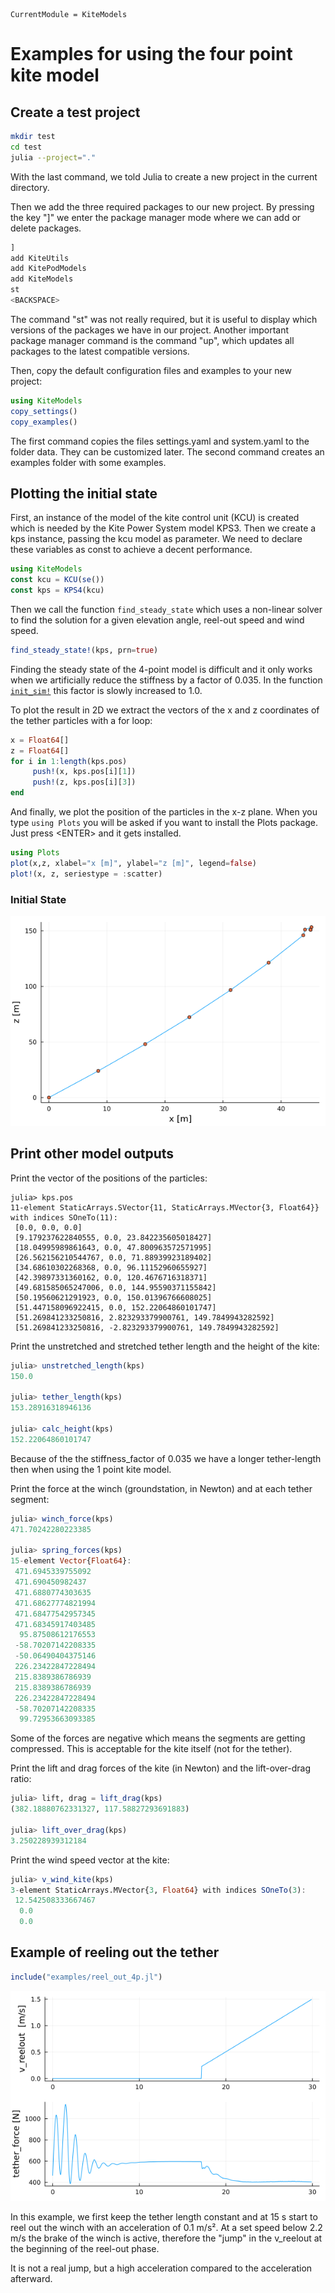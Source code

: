 ```@meta
CurrentModule = KiteModels
```
# Examples for using the four point kite model

## Create a test project
```bash
mkdir test
cd test
julia --project="."
```
With the last command, we told Julia to create a new project in the current directory.

Then we add the three required packages to our new project. By pressing the key "]"
we enter the package manager mode where we can add or delete packages.
```julia
]
add KiteUtils
add KitePodModels
add KiteModels
st
<BACKSPACE>
```
The command "st" was not really required, but it is useful to display which versions
of the packages we have in our project. Another important package manager command
is the command "up", which updates all packages to the latest compatible versions.

Then, copy the default configuration files and examples to your new project:
```julia
using KiteModels
copy_settings()
copy_examples()
```
The first command copies the files settings.yaml and system.yaml to the folder data.
They can be customized later. The second command creates an examples folder with some examples.

## Plotting the initial state
First, an instance of the model of the kite control unit (KCU) is created which is needed by the Kite Power System model KPS3. Then we create a kps instance, passing the kcu model as parameter. We need to declare these variables as const to achieve a decent performance.
```julia
using KiteModels
const kcu = KCU(se())
const kps = KPS4(kcu)
```
Then we call the function `find_steady_state` which uses a non-linear solver to find the solution for a given elevation angle, reel-out speed and wind speed. 
```julia
find_steady_state!(kps, prn=true)
```
Finding the steady state of the 4-point model is difficult and it only works when we artificially reduce the stiffness by a factor
of 0.035. In the function [`init_sim!`](@ref) this factor is slowly increased to 1.0.

To plot the result in 2D we extract the vectors of the x and z coordinates of the tether particles with a for loop:
```julia
x = Float64[] 
z = Float64[]
for i in 1:length(kps.pos)
     push!(x, kps.pos[i][1])
     push!(z, kps.pos[i][3])
end
```
And finally, we plot the position of the particles in the x-z plane. When you type ```using Plots``` you will be asked if you want to install the Plots package. Just press \<ENTER\> and it gets installed.
```julia
using Plots
plot(x,z, xlabel="x [m]", ylabel="z [m]", legend=false)
plot!(x, z, seriestype = :scatter)
```
### Initial State
![Initial State](initial_state_4p.png)

## Print other model outputs
Print the vector of the positions of the particles:
```
julia> kps.pos
11-element StaticArrays.SVector{11, StaticArrays.MVector{3, Float64}} with indices SOneTo(11):
 [0.0, 0.0, 0.0]
 [9.179237622840555, 0.0, 23.842235605018427]
 [18.04995989861643, 0.0, 47.800963572571995]
 [26.562156210544767, 0.0, 71.88939923189402]
 [34.68610302268368, 0.0, 96.11152960655927]
 [42.39897331360162, 0.0, 120.4676716318371]
 [49.681585065247006, 0.0, 144.95590371155842]
 [50.19560621291923, 0.0, 150.01396766608025]
 [51.447158096922415, 0.0, 152.22064860101747]
 [51.269841233250816, 2.823293379900761, 149.7849943282592]
 [51.269841233250816, -2.823293379900761, 149.7849943282592]

```
Print the unstretched and stretched tether length and the height of the kite:
```julia
julia> unstretched_length(kps)
150.0

julia> tether_length(kps)
153.28916318946136

julia> calc_height(kps)
152.22064860101747
```
Because of the the stiffness_factor of 0.035 we have a longer tether-length then when using
the 1 point kite model. 

Print the force at the winch (groundstation, in Newton) and at each tether segment:
```julia
julia> winch_force(kps)
471.70242280223385

julia> spring_forces(kps)
15-element Vector{Float64}:
 471.6945339755092
 471.690450982437
 471.6880774303635
 471.68627774821994
 471.68477542957345
 471.68345917403485
  95.87508612176553
 -58.70207142208335
 -50.06490404375146
 226.23422847228494
 215.8389386786939
 215.8389386786939
 226.23422847228494
 -58.70207142208335
  99.72953663093385
```
Some of the forces are negative which means the segments are getting compressed. This is acceptable for
the kite itself (not for the tether).

Print the lift and drag forces of the kite (in Newton) and the lift-over-drag ratio:
```julia
julia> lift, drag = lift_drag(kps)
(382.18880762331327, 117.58827293691883)

julia> lift_over_drag(kps)
3.250228939312184
```
Print the wind speed vector at the kite:
```julia
julia> v_wind_kite(kps)
3-element StaticArrays.MVector{3, Float64} with indices SOneTo(3):
 12.542508333667467
  0.0
  0.0
```
## Example of reeling out the tether
```julia
include("examples/reel_out_4p.jl")
```
![Reel out 4p model](reelout_force_4p.png)

In this example, we first keep the tether length constant and at 15 s start to reel out the winch with an acceleration of 0.1 m/s². At a set speed below 2.2 m/s the brake of the winch is active, therefore the "jump" in the v_reelout at 
the beginning of the reel-out phase.

It is not a real jump, but a high acceleration compared to the acceleration afterward.
